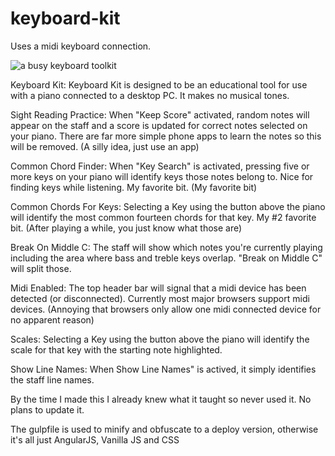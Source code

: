 # keyboard-kit

Uses a midi keyboard connection.

![a busy keyboard toolkit](https://kellycode.github.io/keyboard-kit/site_preview.jpg)

Keyboard Kit:
Keyboard Kit is designed to be an educational tool for use with a piano connected to a desktop PC. It makes no musical tones.

Sight Reading Practice:
When "Keep Score" activated, random notes will appear on the staff and a score is updated for correct notes selected on your piano.  There are far more simple phone apps to learn the notes so this will be removed. (A silly idea, just use an app)

Common Chord Finder:
When "Key Search" is activated, pressing five or more keys on your piano will identify keys those notes belong to. Nice for finding keys while listening.
My favorite bit. (My favorite bit)

Common Chords For Keys:
Selecting a Key using the button above the piano will identify the most common fourteen chords for that key.
My #2 favorite bit. (After playing a while, you just know what those are)

Break On Middle C:
The staff will show which notes you're currently playing including the area where bass and treble keys overlap. "Break on Middle C" will split those.

Midi Enabled:
The top header bar will signal that a midi device has been detected (or disconnected). Currently most major browsers support midi devices. (Annoying that browsers only allow one midi connected device for no apparent reason)

Scales:
Selecting a Key using the button above the piano will identify the scale for that key with the starting note highlighted.

Show Line Names:
When Show Line Names" is actived, it simply identifies the staff line names.

By the time I made this I already knew what it taught so never used it.  No plans to update it.

The gulpfile is used to minify and obfuscate to a deploy version, otherwise it's all just AngularJS, Vanilla JS and CSS
